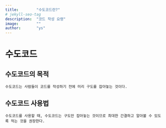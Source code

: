 ```yaml
---
title:        "수도코드란?"
# jekyll-seo-tag
description:  "코드 작성 요령"
image:        ""
author:       "ys"
---
```


# 수도코드

## 수도코드의 목적

    수도코드는 사람들이 코드를 작성하기 전에 미리 구도를 잡아놓는 것이다.

## 수도코드 사용법

    수도코드를 사용할 때, 수도코드는 구도만 잡아놓는 것이므로 최대한 간결하고 알아볼 수 있도록 적는 것을 권장한다.